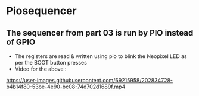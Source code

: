# Piosequencer
## The sequencer from part 03 is run by PIO instead of GPIO

  - The registers are read & written using pio to blink the Neopixel LED as per the BOOT button presses 
  - Video for the above :
  
https://user-images.githubusercontent.com/69215958/202834728-b4b14f80-53be-4e90-bc08-74d702d1689f.mp4
